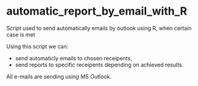 # automatic_report_by_email_with_R
Script used to send automatically emails by outlook using R, when certain case is met


Using this script we can:
- send automaticly emails to chosen receipents,
- send reports to specific receipents depending on achieved results.

All e-mails are sending using MS Outlook.

